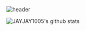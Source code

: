 ![header](https://capsule-render.vercel.app/api?type=waving&color=auto&height=300&section=header&text=Lee%20jae%20young&fontSize=60)

![JAYJAY1005's github stats](https://github-readme-stats.vercel.app/api?username=JAYJAY1005&show_icons=true)
<!--
**JAYJAY1005/JAYJAY1005** is a ✨ _special_ ✨ repository because its `README.md` (this file) appears on your GitHub profile.

Here are some ideas to get you started:

- 🔭 I’m currently working on ...
- 🌱 I’m currently learning ...
- 👯 I’m looking to collaborate on ...
- 🤔 I’m looking for help with ...
- 💬 Ask me about ...
- 📫 How to reach me: ...
- 😄 Pronouns: ...
- ⚡ Fun fact: ...
-->
